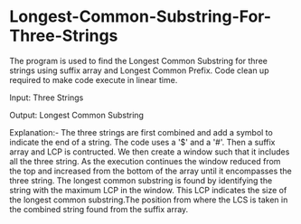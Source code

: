# Longest-Common-Substring-For-Three-Strings
The program is used to find the Longest Common Substring for three strings using suffix array and Longest Common Prefix. Code clean up required to make code execute in linear time.

Input:
Three Strings

Output:
Longest Common Substring

Explanation:-
The three strings are first combined and add a symbol to indicate the end of a string. The code uses a '$' and a '#'. Then a suffix array and LCP is contructed.
We then create a window such that it includes all the three string. As the execution continues the window reduced from the top and increased from the bottom of the array until it encompasses the three string. The longest common substring is found by identifying the string with the maximum LCP in the window. This LCP indicates the size of the longest common substring.The position from where the LCS is taken in the combined string found from the suffix array.

